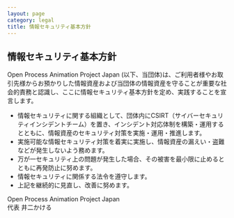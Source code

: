 ```yaml
---
layout: page
category: legal
title: 情報セキュリティ基本方針
---
```


## 情報セキュリティ基本方針

Open Process Animation Project Japan (以下、当団体)は、ご利用者様やお取引先様からお預かりした情報資産および当団体の情報資産を守ることが重要な社会的責務と認識し、ここに情報セキュリティ基本方針を定め、実践することを宣言します。

* 情報セキュリティに関する組織として、団体内にCSIRT（サイバーセキュリティインシデントチーム）を置き、インシデント対応体制を構築・運用するとともに、情報資産のセキュリティ対策を実施・運用・推進します。
* 実施可能な情報セキュリティ対策を着実に実施し、情報資産の漏えい・盗難などが発生しないよう務めます。
* 万が一セキュリティ上の問題が発生した場合、その被害を最小限に止めるとともに再発防止に努めます。
* 情報セキュリティに関係する法令を遵守します。
* 上記を継続的に見直し、改善に努めます。

<div class="signature">
Open Process Animation Project Japan <br />
代表 井二かける
</div>